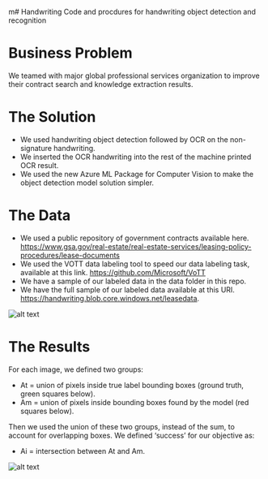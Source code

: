 m# Handwriting
Code and procdures for handwriting object detection and recognition

# Business Problem
We teamed with major global professional services organization to improve their contract search and knowledge extraction results. 

# The Solution
- We used handwriting object detection followed by OCR on the non-signature handwriting.  
- We inserted the OCR handwriting into the rest of the machine printed OCR result.
- We used the new Azure ML Package for Computer Vision to make the object detection model solution simpler.

# The Data
- We used a public repository of government contracts available here. https://www.gsa.gov/real-estate/real-estate-services/leasing-policy-procedures/lease-documents 
- We used the VOTT data labeling tool to speed our data labeling task, available at this link. https://github.com/Microsoft/VoTT
- We have a sample of our labeled data in the data folder in this repo.  
- We have the full sample of our labeled data available at this URI. https://handwriting.blob.core.windows.net/leasedata.   

![alt text](https://github.com/CatalystCode/Handwriting/Data/images/sample_contract.png)

# The Results
For each image, we defined two groups:
-	At = union of pixels inside true label bounding boxes (ground truth, green squares below). 
-	Am = union of pixels inside bounding boxes found by the model (red squares below). 

Then we used the union of these two groups, instead of the sum, to account for overlapping boxes. We defined ‘success’ for our objective as: 
-	Ai = intersection between At and Am. 

![alt text](https://github.com/CatalystCode/Handwriting/blob/master/Data/images/model_results.png)
